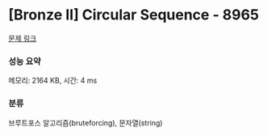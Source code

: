 # [Bronze II] Circular Sequence - 8965 

[문제 링크](https://www.acmicpc.net/problem/8965) 

### 성능 요약

메모리: 2164 KB, 시간: 4 ms

### 분류

브루트포스 알고리즘(bruteforcing), 문자열(string)

